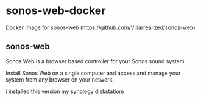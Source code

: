 # sonos-web-docker
Docker image for sonos-web (https://github.com/Villarrealized/sonos-web)


## sonos-web

Sonos Web is a browser based controller for your Sonos sound system.

Install Sonos Web on a single computer and access and manage your system from any browser on your network.

i installed this version my synology diskstatiom
